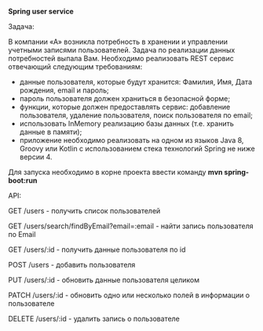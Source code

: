 **Spring user service** 

Задача:

В  компании  «А»  возникла  потребность  в  хранении  и  управлении  учетными  записями 
пользователей. Задача по реализации данных потребностей выпала Вам. Необходимо реализовать 
REST сервис отвечающий следующим требованиям: 
-  данные  пользователя,  которые  будут  хранится:  Фамилия,  Имя,  Дата  рождения, email и 
пароль; 
-  пароль пользователя должен храниться в безопасной форме; 
-  функции,  которые  должен  предоставлять  сервис:  добавление  пользователя,  удаление 
пользователя, поиск пользователя по email; 
-  использовать InMemory реализацию базы данных (т.е. хранить данные в памяти); 
-  приложение  необходимо  реализовать  на  одном  из  языков Java 8, Groovy или Kotlin c 
использованием стека технологий Spring не ниже версии 4.


Для запуска необходимо в корне проекта ввести команду **mvn spring-boot:run**

API:

GET /users - получить список пользователей

GET /users/search/findByEmail?email=:email - найти запись пользователя по Email

GET /users/:id - получить данные пользователя по id

POST /users - добавить пользователя

PUT /users/:id - обновить данные пользователя целиком

PATCH /users/:id - обновить одно или несколько полей в информации о пользователе

DELETE /users/:id - удалить запись о пользователе